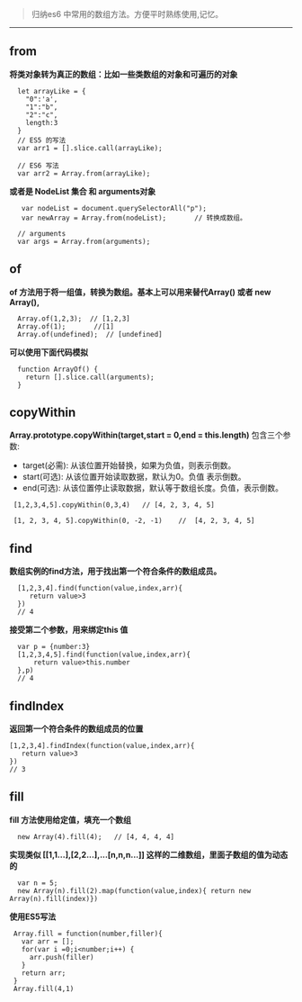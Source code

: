 > 归纳es6 中常用的数组方法。方便平时熟练使用,记忆。
___

## from ##
**将类对象转为真正的数组：比如一些类数组的对象和可遍历的对象**
```
  let arrayLike = {
    "0":'a',
    "1":"b",
    "2":"c",
    length:3
  }
  // ES5 的写法
  var arr1 = [].slice.call(arrayLike);

  // ES6 写法
  var arr2 = Array.from(arrayLike);
```
**或者是 NodeList 集合 和 arguments对象**
```
   var nodeList = document.querySelectorAll("p");
   var newArray = Array.from(nodeList);       // 转换成数组。

  // arguments
  var args = Array.from(arguments);     
```
## of ##
**of 方法用于将一组值，转换为数组。基本上可以用来替代Array() 或者 new Array(),**
```
  Array.of(1,2,3);  // [1,2,3]
  Array.of(1);       //[1]
  Array.of(undefined);  // [undefined]

```

**可以使用下面代码模拟**
```
  function ArrayOf() {
    return [].slice.call(arguments);
  }
```

## copyWithin ##
**Array.prototype.copyWithin(target,start = 0,end = this.length)**
包含三个参数:
  - target(必需): 从该位置开始替换，如果为负值，则表示倒数。
  - start(可选):  从该位置开始读取数据，默认为0。负值 表示倒数。
  - end(可选):    从该位置停止读取数据，默认等于数组长度。负值，表示倒数。

```
 [1,2,3,4,5].copyWithin(0,3,4)   // [4, 2, 3, 4, 5]

 [1, 2, 3, 4, 5].copyWithin(0, -2, -1)    //  [4, 2, 3, 4, 5]
```

## find ##
**数组实例的find方法，用于找出第一个符合条件的数组成员。**
```
  [1,2,3,4].find(function(value,index,arr){
     return value>3
  })
  // 4
```
**接受第二个参数，用来绑定this 值**
```
  var p = {number:3}
  [1,2,3,4,5].find(function(value,index,arr){
      return value>this.number
  },p)
  // 4
```

## findIndex ##
**返回第一个符合条件的数组成员的位置**
```
[1,2,3,4].findIndex(function(value,index,arr){
   return value>3
})
// 3
```

## fill ##
 **fill 方法使用给定值，填充一个数组**
 ```
   new Array(4).fill(4);   // [4, 4, 4, 4]
 ```
 **实现类似 [[1,1...],[2,2...],...[n,n,n...]] 这样的二维数组，里面子数组的值为动态的**
```
  var n = 5;
  new Array(n).fill(2).map(function(value,index){ return new Array(n).fill(index)})
```
**使用ES5写法**
```
 Array.fill = function(number,filler){
   var arr = [];
   for(var i =0;i<number;i++) {
     arr.push(filler)
   }
   return arr;
 }
 Array.fill(4,1)
```
